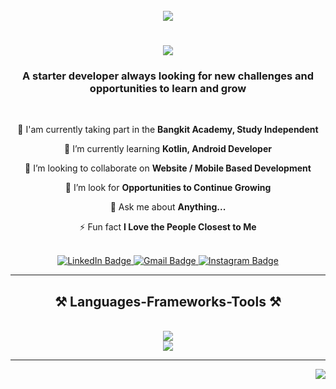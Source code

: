 <div align="center">
  <br>
  <img align="center" src="https://media4.giphy.com/media/v1.Y2lkPTc5MGI3NjExcmNzeHA0YzB3eWZkYm9yZTIxNzZpbHVjcGpsejI2a3VqbzY4anRlcSZlcD12MV9pbnRlcm5hbF9naWZfYnlfaWQmY3Q9Zw/QDjpIL6oNCVZ4qzGs7/giphy.gif"/>
  </br>
  
  <h1>
    <img src="https://readme-typing-svg.herokuapp.com/?font=Righteous&size=35&center=true&vCenter=true&width=500&height=70&duration=4000&lines=Hi+There!+👋;+I'm+Bryan+Maximillian!;"/>
  </h1>
</div>



<div align="center">
 <h3 align="center">A starter developer always looking for new challenges and opportunities to learn and grow</h3>
 </br>
  
  🔭 I'am currently taking part in the **Bangkit Academy, Study Independent**
  
  🌱 I’m currently learning **Kotlin, Android Developer**
  
  👯 I’m looking to collaborate on **Website / Mobile Based Development** 

  🤔 I’m look for **Opportunities to Continue Growing**

  💬 Ask me about **Anything...**

  ⚡ Fun fact **I Love the People Closest to Me**  
</div></br>



<div align="center"> 
  <a href="https://www.linkedin.com/in/bryan-maximillian/">
    <img src="https://img.shields.io/badge/LinkedIn-blue?style=for-the-badge&logo=linkedin&logoColor=white" alt="LinkedIn Badge"/>
  </a>

  <a href="gmailto:danielbryanmaximillian@gmail.com">
    <img src="https://img.shields.io/badge/Gmail-333333?style=for-the-badge&logo=gmail&logoColor=red" alt="Gmail Badge"/>
  </a>

  <a href="https://www.instagram.com/bryanmaximilliann/">
    <img src="https://img.shields.io/badge/Instagram-red?style=for-the-badge&logo=instagram&logoColor=white" alt="Instagram Badge"/>
  </a>
</div><hr/>



<div align="center">
  <h2> ⚒️ Languages-Frameworks-Tools ⚒️ </h2>
  
  <br>
    <img src="https://skillicons.dev/icons?i=react,bootstrap,flutter,html,css,vscode,github,figma,tailwind,git,kotlin,androidstudio"/><br>
    <img src="https://skillicons.dev/icons?i=aws,php,js,docker,laravel,firebase,mongodb,c,java,azure,mysql,vue,gcp"/>
</div><hr>

<img align="right" src="https://visitor-badge.laobi.icu/badge?page_id=aximillian.aximillian" />
